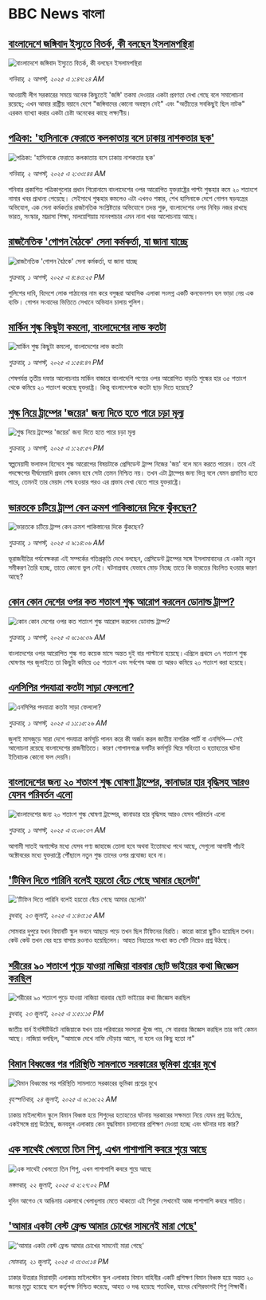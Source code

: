 # BBC News বাংলা## [বাংলাদেশে জঙ্গিবাদ ইস্যুতে বিতর্ক, কী বলছেন ইসলামপন্থিরা](https://www.bbc.com/bengali/articles/c5y3g7jqvlwo?at_medium=RSS&at_campaign=rss?at_campaign=githubrss)![বাংলাদেশে জঙ্গিবাদ ইস্যুতে বিতর্ক, কী বলছেন ইসলামপন্থিরা](https://ichef.bbci.co.uk/ace/ws/240/cpsprodpb/7e88/live/e650c790-6e2e-11f0-91e6-fdb094521f8b.jpg)_শনিবার, ২ আগস্ট, ২০২৫ এ ১:৪৭:২৪ AM_আওয়ামী লীগ সরকারের সময়ে অনেক কিছুতেই 'জঙ্গি' তকমা দেওয়ার একটা প্রবণতা দেখা গেছে বলে সমালোচনা রয়েছে; এখন আবার রাষ্ট্রীয় বয়ানে দেশে "জঙ্গিবাদের কোনো অবস্থান নেই" এবং "অতীতের সবকিছুই ছিল নাটক" এরকম ব্যাখ্যা করার একটা চেষ্টা অনেকের কাছে লক্ষ্যণীয়।## [পত্রিকা: 'হাসিনাকে ফেরাতে কলকাতায় বসে ঢাকায় নাশকতার ছক'](https://www.bbc.com/bengali/articles/ce87yx0xjdjo?at_medium=RSS&at_campaign=rss?at_campaign=githubrss)![পত্রিকা: 'হাসিনাকে ফেরাতে কলকাতায় বসে ঢাকায় নাশকতার ছক'](https://ichef.bbci.co.uk/ace/ws/240/cpsprodpb/ff99/live/3a35f060-6f47-11f0-8dbd-f3d32ebd3327.jpg)_শনিবার, ২ আগস্ট, ২০২৫ এ ২:৩৩:৪৪ AM_শনিবার প্রকাশিত পত্রিকাগুলোর প্রধান শিরোনামে  বাংলাদেশের ওপর আরোপিত যুক্তরাষ্ট্রের পাল্টা শুল্কহার কমে ২০ শতাংশে নামার খবর প্রাধান্য পেয়েছে। সেইসাথে শুল্কহার কমলেও এটা এখনও শঙ্কার, শেখ হাসিনাকে দেশে গোপন ষড়যন্ত্রের অভিযোগ, এক সেনা কর্মকর্তার রাজনৈতিক সংশ্লিষ্টতার অভিযোগে তদন্ত শুরু, বাংলাদেশের ওপর নিবিড় নজর রাখছে ভারত, সংস্কার, মাদ্রাসা শিক্ষা, মালয়েশিয়ায় মানবপাচার  এমন নানা খবর আলোচনায় আছে।## [রাজনৈতিক 'গোপন বৈঠকে' সেনা কর্মকর্তা, যা জানা যাচ্ছে ](https://www.bbc.com/bengali/articles/cwy53q6dqzgo?at_medium=RSS&at_campaign=rss?at_campaign=githubrss)![রাজনৈতিক 'গোপন বৈঠকে' সেনা কর্মকর্তা, যা জানা যাচ্ছে ](https://ichef.bbci.co.uk/ace/ws/240/cpsprodpb/bd9d/live/18412da0-6eeb-11f0-af20-030418be2ca5.jpg)_শুক্রবার, ১ আগস্ট, ২০২৫ এ ৪:৪৩:২৫ PM_পুলিশের দাবি, বিদেশে লোক পাঠানোর নাম করে বসুন্ধরা আবাসিক এলাকা সংলগ্ন একটি কনভেনশন হল ভাড়া নেয় এক ব্যক্তি। গোপন সংবাদের ভিত্তিতে সেখানে অভিযান চালায় পুলিশ।## [মার্কিন শুল্ক কিছুটা কমলো, বাংলাদেশের লাভ কতটা](https://www.bbc.com/bengali/articles/cy7yk10npj5o?at_medium=RSS&at_campaign=rss?at_campaign=githubrss)![মার্কিন শুল্ক কিছুটা কমলো, বাংলাদেশের লাভ কতটা](https://ichef.bbci.co.uk/ace/ws/240/cpsprodpb/3ad2/live/becddae0-6ec5-11f0-af20-030418be2ca5.jpg)_শুক্রবার, ১ আগস্ট, ২০২৫ এ ১:৫৪:৪৭ PM_শেষপর্যন্ত তৃতীয় দফার আলোচনায়  মার্কিন বাজারে বাংলাদেশি পণ্যের ওপর  আরোপিত বাড়তি শুল্কের হার ৩৫ শতাংশ থেকে কমিয়ে ২০ শতাংশ করেছে যুক্তরাষ্ট্র। কিন্তু বাংলাদেশকে কতটা ছাড় দিতে হয়েছে?## [শুল্ক নিয়ে ট্রাম্পের 'জয়ের' জন্য দিতে হতে পারে চড়া মূল্য](https://www.bbc.com/bengali/articles/c5y08zynx6lo?at_medium=RSS&at_campaign=rss?at_campaign=githubrss)![শুল্ক নিয়ে ট্রাম্পের 'জয়ের' জন্য দিতে হতে পারে চড়া মূল্য](https://ichef.bbci.co.uk/ace/ws/240/cpsprodpb/72ac/live/fd9a5ad0-6edb-11f0-a022-c3ae83ca5314.jpg)_শুক্রবার, ১ আগস্ট, ২০২৫ এ ১:২৫:৫৭ PM_স্বল্পমেয়াদী ফলাফল হিসেবে শুল্ক আরোপের বিষয়টাকে প্রেসিডেন্ট ট্রাম্প নিজের 'জয়' বলে মনে করতে পারেন। তবে এই পদক্ষেপের দীর্ঘমেয়াদি প্রভাব কেমন হবে সেটা তেমন নিশ্চিত নয়। তখন এটা ট্রাম্পের জন্য ভিন্ন বলে যেমন প্রমাণিত হতে পারে, তেমনই তার মেয়াদ শেষ হওয়ার পরও এর প্রভাব দেখা যেতে পারে যুক্তরাষ্ট্রে।## [ভারতকে চটিয়ে ট্রাম্প কেন ক্রমশ পাকিস্তানের দিকে ঝুঁকছেন?](https://www.bbc.com/bengali/articles/ceqylgnyvvyo?at_medium=RSS&at_campaign=rss?at_campaign=githubrss)![ভারতকে চটিয়ে ট্রাম্প কেন ক্রমশ পাকিস্তানের দিকে ঝুঁকছেন?](https://ichef.bbci.co.uk/ace/ws/240/cpsprodpb/19ab/live/16d6f040-6ee0-11f0-af20-030418be2ca5.jpg)_শুক্রবার, ১ আগস্ট, ২০২৫ এ ৯:১৪:০৬ AM_ভূরাজনীতির পর্যবেক্ষকরা এই সম্পর্কের গতিপ্রকৃতি দেখে বলছেন, প্রেসিডেন্ট ট্রাম্পের সঙ্গে ইসলামাবাদের যে একটা নতুন সমীকরণ তৈরি হচ্ছে, তাতে কোনো ভুল নেই। ঘটনাপ্রবাহ যেভাবে মোড় নিচ্ছে তাতে কি ভারতের বিচলিত হওয়ার কারণ আছে?## [কোন কোন দেশের ওপর কত শতাংশ শুল্ক আরোপ করলেন ডোনাল্ড ট্রাম্প? ](https://www.bbc.com/bengali/articles/c8x5j7ep2pxo?at_medium=RSS&at_campaign=rss?at_campaign=githubrss)![কোন কোন দেশের ওপর কত শতাংশ শুল্ক আরোপ করলেন ডোনাল্ড ট্রাম্প? ](https://ichef.bbci.co.uk/ace/ws/240/cpsprodpb/ba44/live/34a6d070-6e97-11f0-af20-030418be2ca5.jpg)_শুক্রবার, ১ আগস্ট, ২০২৫ এ ৬:১৬:৩৯ AM_বাংলাদেশের ওপর আরোপিত শুল্ক গত কয়েক মাসে অন্তত দুই বার পাল্টানো হয়েছে।এপ্রিলে প্রথমে ৩৭ শতাংশ শুল্ক ঘোষণার পর জুলাইতে তা কিছুটা কমিয়ে ৩৫ শতাংশ এবং সর্বশেষ আজ তা আরও কমিয়ে ২০ শতাংশ করা হয়েছে।## [এনসিপির পদযাত্রা কতটা সাড়া ফেললো?](https://www.bbc.com/bengali/articles/c78m50y129ko?at_medium=RSS&at_campaign=rss?at_campaign=githubrss)![এনসিপির পদযাত্রা কতটা সাড়া ফেললো?](https://ichef.bbci.co.uk/ace/ws/240/cpsprodpb/2c13/live/5e4d63d0-6e29-11f0-89ea-4d6f9851f623.jpg)_শুক্রবার, ১ আগস্ট, ২০২৫ এ ১১:১৫:২৬ AM_জুলাই মাসজুড়ে সারা দেশে পদযাত্রা কর্মসূচি পালন করে কী অর্জন করল জাতীয় নাগরিক পার্টি বা এনসিপি–– সেই আলোচনা রয়েছে বাংলাদেশের রাজনীতিতে। কারণ গোপালগঞ্জে দলটির কর্মসূচি ঘিরে সহিংতা ও হতাহতের ঘটনা ইতিবাচক কোনো ফল দেয়নি।## [বাংলাদেশের জন্য ২০ শতাংশ শুল্ক ঘোষণা ট্রাম্পের, কানাডার হার বৃদ্ধিসহ আরও যেসব পরিবর্তন এলো](https://www.bbc.com/bengali/articles/cy407g0de3po?at_medium=RSS&at_campaign=rss?at_campaign=githubrss)![বাংলাদেশের জন্য ২০ শতাংশ শুল্ক ঘোষণা ট্রাম্পের, কানাডার হার বৃদ্ধিসহ আরও যেসব পরিবর্তন এলো](https://ichef.bbci.co.uk/ace/ws/240/cpsprodpb/ea34/live/60cfed60-6e94-11f0-8dbd-f3d32ebd3327.jpg)_শুক্রবার, ১ আগস্ট, ২০২৫ এ ৩:০৮:৩৭ AM_আগামী সাতই অগাস্টের মধ্যে যেসব পণ্য জাহাজে তোলা হবে অথবা ইতোমধ্যে পথে আছে, সেগুলো আগামী পাঁচই অক্টোবরের মধ্যে যুক্তরাষ্ট্রে পৌঁছালে নতুন শুল্ক তাদের ওপর প্রযোজ্য হবে না।## ['টিফিন দিতে পারিনি বলেই হয়তো বেঁচে গেছে আমার ছেলেটা'](https://www.bbc.com/bengali/articles/c07d4n1vxl1o?at_medium=RSS&at_campaign=rss?at_campaign=githubrss)!['টিফিন দিতে পারিনি বলেই হয়তো বেঁচে গেছে আমার ছেলেটা'](https://ichef.bbci.co.uk/ace/ws/240/cpsprodpb/34db/live/480665e0-670d-11f0-97e0-491eb8268629.jpg)_বুধবার, ২৩ জুলাই, ২০২৫ এ ১:৪৩:১৫ AM_সোমবার দুপুরে যখন বিমানটি স্কুল ভবনে আছড়ে পড়ে তখন ছিল টিফিনের বিরতি। কারো কারো ছুটিও হয়েছিল তখন। কেউ কেউ তখন বের হয়ে বাসায় রওনাও হয়েছিলেন। আহত নিহতের সংখ্যা কত সেটি নিয়েও প্রশ্ন উঠছে।## [শরীরের ৯০ শতাংশ পুড়ে যাওয়া নাজিয়া বারবার ছোট ভাইয়ের কথা জিজ্ঞেস করছিল](https://www.bbc.com/bengali/articles/cg75lydvjj4o?at_medium=RSS&at_campaign=rss?at_campaign=githubrss)![শরীরের ৯০ শতাংশ পুড়ে যাওয়া নাজিয়া বারবার ছোট ভাইয়ের কথা জিজ্ঞেস করছিল](https://ichef.bbci.co.uk/ace/ws/240/cpsprodpb/de08/live/5b08d890-67c5-11f0-bdb3-2fec70b719ae.jpg)_বুধবার, ২৩ জুলাই, ২০২৫ এ ১:৫১:১৫ PM_জাতীয় বার্ন ইনস্টিটিউটে নাজিয়াকে যখন তার পরিবারের সদস্যরা খুঁজে পায়, সে বারবার জিজ্ঞেস করছিল তার ভাই কেমন আছে। নাজিয়া বলছিল, "আমাকে দেখে নাফি দৌড়ায় আসে, না হলে ওর কিছু হতো না"## [বিমান বিধ্বস্তের পর পরিস্থিতি সামলাতে সরকারের ভূমিকা প্রশ্নের মুখে](https://www.bbc.com/bengali/articles/cp3le0l82eko?at_medium=RSS&at_campaign=rss?at_campaign=githubrss)![বিমান বিধ্বস্তের পর পরিস্থিতি সামলাতে সরকারের ভূমিকা প্রশ্নের মুখে](https://ichef.bbci.co.uk/ace/ws/240/cpsprodpb/4b48/live/726de4b0-6812-11f0-89ea-4d6f9851f623.jpg)_বৃহস্পতিবার, ২৪ জুলাই, ২০২৫ এ ৬:১৬:২২ AM_ঢাকায় মাইলস্টোন স্কুলে বিমান বিধ্বস্ত হয়ে শিশুদের হতাহতের ঘটনায় সরকারের সক্ষমতা নিয়ে যেমন প্রশ্ন উঠেছে, একইসঙ্গে প্রশ্ন উঠেছে, জনবহুল এলাকায় কেন যুদ্ধবিমান চালানোর প্রশিক্ষণ দেওয়া হচ্ছে এবং ঘটনার দায় কার?## [এক সাথেই খেলতো তিন শিশু, এখন পাশাপাশি কবরে শুয়ে আছে](https://www.bbc.com/bengali/articles/c75r2n3gwr9o?at_medium=RSS&at_campaign=rss?at_campaign=githubrss)![এক সাথেই খেলতো তিন শিশু, এখন পাশাপাশি কবরে শুয়ে আছে](https://ichef.bbci.co.uk/ace/ws/240/cpsprodpb/fb31/live/e29d7c60-6703-11f0-8dbd-f3d32ebd3327.jpg)_মঙ্গলবার, ২২ জুলাই, ২০২৫ এ ২:২৭:০২ PM_দুদিন আগেও যে আঙিনায় একসাথে খেলাধুলায় মেতে থাকতো এই শিশুরা সেখানেই আজ পাশাপাশি কবরে শায়িত।## ['আমার একটা বেস্ট ফ্রেন্ড আমার চোখের সামনেই মারা গেছে'](https://www.bbc.com/bengali/articles/cdjxv2me41no?at_medium=RSS&at_campaign=rss?at_campaign=githubrss)!['আমার একটা বেস্ট ফ্রেন্ড আমার চোখের সামনেই মারা গেছে'](https://ichef.bbci.co.uk/ace/ws/240/cpsprodpb/da06/live/5342e3e0-6643-11f0-af20-030418be2ca5.jpg)_সোমবার, ২১ জুলাই, ২০২৫ এ ৩:৩০:১৪ PM_ঢাকার উত্তরার দিয়াবাড়ী এলাকায় মাইলস্টোন স্কুল এলাকায় বিমান বাহিনীর একটি প্রশিক্ষণ বিমান বিধ্বস্ত হয়ে অন্তত ২০ জনের মৃত্যু হয়েছে বলে কর্তৃপক্ষ নিশ্চিত করেছে, আহত ও দগ্ধ হয়েছে শতাধিক, যাদের বেশিরভাগই শিশু শিক্ষার্থী।